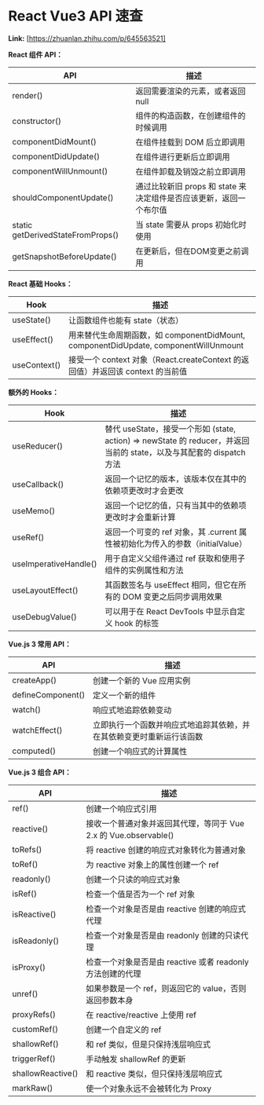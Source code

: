 # React Vue3 API 速查



 **Link:** [https://zhuanlan.zhihu.com/p/645563521]



**React 组件 API：**

| API | 描述 |
| --- | --- |
| render() | 返回需要渲染的元素，或者返回 null |
| constructor() | 组件的构造函数，在创建组件的时候调用 |
| componentDidMount() | 在组件挂载到 DOM 后立即调用 |
| componentDidUpdate() | 在组件进行更新后立即调用 |
| componentWillUnmount() | 在组件卸载及销毁之前立即调用 |
| shouldComponentUpdate() | 通过比较新旧 props 和 state 来决定组件是否应该更新，返回一个布尔值 |
| static getDerivedStateFromProps() | 当 state 需要从 props 初始化时使用 |
| getSnapshotBeforeUpdate() | 在更新后，但在DOM变更之前调用 |

**React 基础 Hooks：**

| Hook | 描述 |
| --- | --- |
| useState() | 让函数组件也能有 state（状态） |
| useEffect() | 用来替代生命周期函数，如 componentDidMount, componentDidUpdate, componentWillUnmount |
| useContext() | 接受一个 context 对象（React.createContext 的返回值）并返回该 context 的当前值 |

**额外的 Hooks：**

| Hook | 描述 |
| --- | --- |
| useReducer() | 替代 useState，接受一个形如 (state, action) => newState 的 reducer，并返回当前的 state，以及与其配套的 dispatch 方法 |
| useCallback() | 返回一个记忆的版本，该版本仅在其中的依赖项更改时才会更改 |
| useMemo() | 返回一个记忆的值，只有当其中的依赖项更改时才会重新计算 |
| useRef() | 返回一个可变的 ref 对象，其 .current 属性被初始化为传入的参数（initialValue） |
| useImperativeHandle() | 用于自定义父组件通过 ref 获取和使用子组件的实例属性和方法 |
| useLayoutEffect() | 其函数签名与 useEffect 相同，但它在所有的 DOM 变更之后同步调用效果 |
| useDebugValue() | 可以用于在 React DevTools 中显示自定义 hook 的标签 |

**Vue.js 3 常用 API：**

| API | 描述 |
| --- | --- |
| createApp() | 创建一个新的 Vue 应用实例 |
| defineComponent() | 定义一个新的组件 |
| watch() | 响应式地追踪依赖变动 |
| watchEffect() | 立即执行一个函数并响应式地追踪其依赖，并在其依赖变更时重新运行该函数 |
| computed() | 创建一个响应式的计算属性 |

**Vue.js 3 组合 API：**

| API | 描述 |
| --- | --- |
| ref() | 创建一个响应式引用 |
| reactive() | 接收一个普通对象并返回其代理，等同于 Vue 2.x 的 Vue.observable() |
| toRefs() | 将 reactive 创建的响应式对象转化为普通对象 |
| toRef() | 为 reactive 对象上的属性创建一个 ref |
| readonly() | 创建一个只读的响应式对象 |
| isRef() | 检查一个值是否为一个 ref 对象 |
| isReactive() | 检查一个对象是否是由 reactive 创建的响应式代理 |
| isReadonly() | 检查一个对象是否是由 readonly 创建的只读代理 |
| isProxy() | 检查一个对象是否是由 reactive 或者 readonly 方法创建的代理 |
| unref() | 如果参数是一个 ref，则返回它的 value，否则返回参数本身 |
| proxyRefs() | 在 reactive/reactive 上使用 ref |
| customRef() | 创建一个自定义的 ref |
| shallowRef() | 和 ref 类似，但是只保持浅层响应式 |
| triggerRef() | 手动触发 shallowRef 的更新 |
| shallowReactive() | 和 reactive 类似，但只保持浅层响应式 |
| markRaw() | 使一个对象永远不会被转化为 Proxy |

